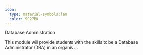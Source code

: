 ```yaml
---
icon:
  type: material-symbols:lan
  color: 9C27B0
---
```


Database Administration

This module will provide students with the skills to be a Database Administrator (DBA) in an organis ... 
